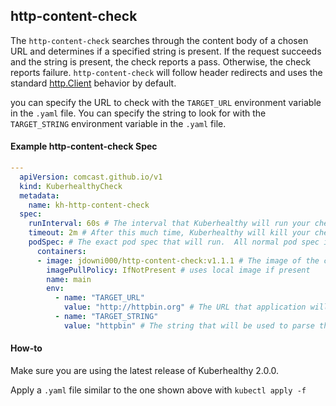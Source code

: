 ## http-content-check

The `http-content-check` searches through the content body of a chosen URL and determines if a specified string is present.  If the request succeeds and the string is present, the check reports a pass.  Otherwise, the check reports failure.  `http-content-check` will follow header redirects and uses the standard [http.Client](https://golang.org/pkg/net/http/) behavior by default.

you can specify the URL to check with the `TARGET_URL` environment variable in the `.yaml` file.
You can specify the string to look for with the `TARGET_STRING` environment variable in the `.yaml` file.

#### Example http-content-check Spec
```yaml
---
  apiVersion: comcast.github.io/v1
  kind: KuberhealthyCheck
  metadata:
    name: kh-http-content-check
  spec:
    runInterval: 60s # The interval that Kuberhealthy will run your check on
    timeout: 2m # After this much time, Kuberhealthy will kill your check and consider it "failed"
    podSpec: # The exact pod spec that will run.  All normal pod spec is valid here.
      containers:
      - image: jdowni000/http-content-check:v1.1.1 # The image of the check you just pushed
        imagePullPolicy: IfNotPresent # uses local image if present
        name: main
        env:
          - name: "TARGET_URL"
            value: "http://httpbin.org" # The URL that application will use to look for a specified string
          - name: "TARGET_STRING"
            value: "httpbin" # The string that will be used to parse through provided URL

```

#### How-to

 Make sure you are using the latest release of Kuberhealthy 2.0.0.

 Apply a `.yaml` file similar to the one shown above with ```kubectl apply -f```
